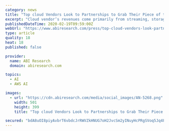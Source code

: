 ```yaml
---
category: news
title: "Top cloud Vendors Look to Partnerships to Grab Their Piece of the IoT Analytics Pie"
excerpt: "Cloud vendor’s revenues come primarily from streaming, storage, and the orchestration of data. Analytics services across cloud vendors, on the other hand, are less differentiated, as reflected in pre-built templates such as AWS Sagemaker and Microsoft Azure Notebooks which leverage the open source Jupyter project. Considering that many cloud ..."
publishedDateTime: 2020-02-19T09:59:00Z
webUrl: "https://www.abiresearch.com/press/top-cloud-vendors-look-partnerships-grab-their-piece-iot-analytics-pie/"
type: article
quality: 18
heat: 18
published: false

provider:
  name: ABI Research
  domain: abiresearch.com

topics:
  - AI
  - AWS AI

images:
  - url: "https://cdn.abiresearch.com/media/social_images/AN-5268.png"
    width: 501
    height: 399
    title: "Top cloud Vendors Look to Partnerships to Grab Their Piece of the IoT Analytics Pie"

secured: "bdA8uOI8piyAvbrT6vbdcJrRWVZkHNUG7oH2JvcSm2yINuyHcPRgSVoq5Jq4F5Fmwel5QH92m5TmS1eW1rpEnZOqH8bUwQLOHPZA3xB1X5AAiuQrnQuJqZit+jvWkPad9S7j5sQfC26/CznN6l/FKch4k1izelbAtW20/5mYuPwoEN+fFup7/I7d3pafUQfeuKtYIthPgGZ8UkvqaE4G8jEwIG+PlrCZMZhcD9Zic/vXKknjkiBNrGlsC3i2bXqJdX8njahzgG6meSOIBZX+xKydLMUE68n4Bxt5fInEXKEL6CLOSekKMkdWMSmVq1EC;Ydau3q915DlrW1A6bnsbkw=="
---
```


